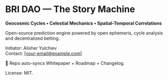 # BRI DAO — The Story Machine

**Geocosmic Cycles • Celestial Mechanics • Spatial-Temporal Correlations**

Open-source prediction engine powered by open ephemeris, cycle analysis and decentralized betting.

Initiator: Alisher Yulchiev  
Contact: [your-email@example.com]

📌 Repo auto-syncs Whitepaper + Roadmap + Changelog.

License: MIT.


